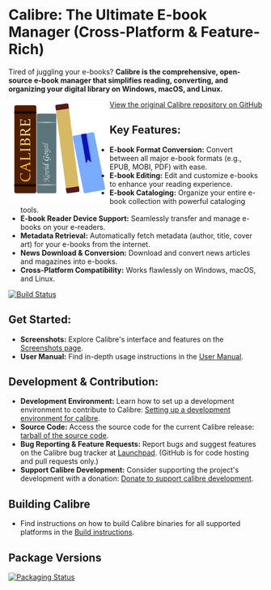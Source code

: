 # Calibre: The Ultimate E-book Manager (Cross-Platform & Feature-Rich)

Tired of juggling your e-books? **Calibre is the comprehensive, open-source e-book manager that simplifies reading, converting, and organizing your digital library on Windows, macOS, and Linux.**

<img align="left" src="https://raw.githubusercontent.com/kovidgoyal/calibre/master/resources/images/lt.png" height="200" width="200" alt="Calibre logo"/>

[View the original Calibre repository on GitHub](https://github.com/kovidgoyal/calibre)

## Key Features:

*   **E-book Format Conversion:** Convert between all major e-book formats (e.g., EPUB, MOBI, PDF) with ease.
*   **E-book Editing:** Edit and customize e-books to enhance your reading experience.
*   **E-book Cataloging:** Organize your entire e-book collection with powerful cataloging tools.
*   **E-book Reader Device Support:** Seamlessly transfer and manage e-books on your e-readers.
*   **Metadata Retrieval:** Automatically fetch metadata (author, title, cover art) for your e-books from the internet.
*   **News Download & Conversion:** Download and convert news articles and magazines into e-books.
*   **Cross-Platform Compatibility:** Works flawlessly on Windows, macOS, and Linux.

[![Build Status](https://github.com/kovidgoyal/calibre/workflows/CI/badge.svg)](https://github.com/kovidgoyal/calibre/actions?query=workflow%3ACI)

## Get Started:

*   **Screenshots:** Explore Calibre's interface and features on the [Screenshots page](https://calibre-ebook.com/demo).
*   **User Manual:**  Find in-depth usage instructions in the [User Manual](https://manual.calibre-ebook.com).

## Development & Contribution:

*   **Development Environment:** Learn how to set up a development environment to contribute to Calibre:  [Setting up a development environment for calibre](https://manual.calibre-ebook.com/develop.html).
*   **Source Code:** Access the source code for the current Calibre release: [tarball of the source code](https://calibre-ebook.com/dist/src).
*   **Bug Reporting & Feature Requests:** Report bugs and suggest features on the Calibre bug tracker at [Launchpad](https://bugs.launchpad.net/calibre). (GitHub is for code hosting and pull requests only.)
*   **Support Calibre Development:** Consider supporting the project's development with a donation: [Donate to support calibre development](https://calibre-ebook.com/donate).

## Building Calibre

*   Find instructions on how to build Calibre binaries for all supported platforms in the [Build instructions](bypy/README.rst).

## Package Versions

[![Packaging Status](https://repology.org/badge/vertical-allrepos/calibre.svg?columns=3&header=calibre)](https://repology.org/project/calibre/versions)
